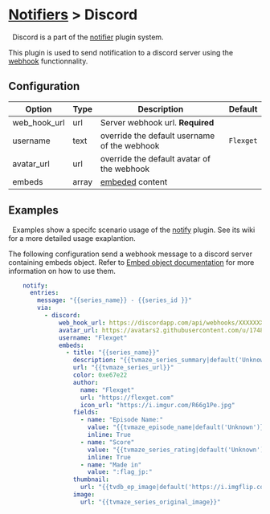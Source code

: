 # [Notifiers](/Plugins/Notifiers) > Discord
<div class="alert alert-success" role="info">
  
  <span class="glyphicon glyphicon glyphicon-cog"></span>
  &nbsp; Discord is a part of the [notifier](/Plugins/Notifiers) plugin system.
</div>

This plugin is used to send notification to a discord server using the [webhook](https://discordapp.com/developers/docs/resources/webhook#execute-webhook) functionnality.

## Configuration

|Option |Type |Description| Default |
| --- | ---| --- |---|
|web_hook_url | url | Server webhook url. **Required**|
|username| text |override the default username of the webhook|`Flexget`
|avatar_url|url|override the default avatar of the webhook
|embeds|array|[embeded](https://discordapp.com/developers/docs/resources/channel#embed-object) content

## Examples
<div class="alert alert-warning" role="info">
  
  <span class="glyphicon glyphicon glyphicon-cog"></span>
  &nbsp; Examples show a specifc scenario usage of the [notify](/Plugins/notify) plugin. See its wiki for a more detailed usage exaplantion.
</div>

The following configuration send a webhook message to a discord server containing embeds object. Refer to [Embed object documentation](https://discordapp.com/developers/docs/resources/channel#embed-object) for more information on how to use them.
```yaml
    notify:
      entries:
        message: "{{series_name}} - {{series_id }}"
        via:
          - discord:
              web_hook_url: https://discordapp.com/api/webhooks/XXXXXXXXXXX/YYYYYYYYYY
              avatar_url: https://avatars2.githubusercontent.com/u/17483320?s=400&v=4
              username: "Flexget"
              embeds:
                - title: "{{series_name}}"
                  description: "{{tvmaze_series_summary|default('Unknown')}}"
                  url: "{{tvmaze_series_url}}"
                  color: 0xe67e22
                  author:
                    name: "Flexget"
                    url: "https://flexget.com"
                    icon_url: "https://i.imgur.com/R66g1Pe.jpg"
                  fields:
                    - name: "Episode Name:"
                      value: "{{tvmaze_episode_name|default('Unknown')}}"
                      inline: True
                    - name: "Score"
                      value: "{{tvmaze_series_rating|default('Unknown')}}"
                      inline: True
                    - name: "Made in"
                      value: ":flag_jp:"
                  thumbnail:
                    url: "{{tvdb_ep_image|default('https://i.imgflip.com/j69nf.jpg')}}"
                  image:
                    url: "{{tvmaze_series_original_image}}"
```
